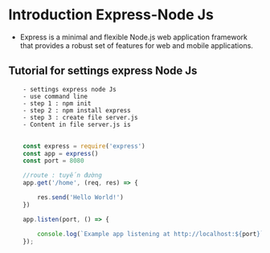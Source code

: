 # Introduction Express-Node Js

- Express is a minimal and flexible Node.js web application framework that provides a robust set of features for web and mobile applications.

## Tutorial for settings express Node Js

        - settings express node Js 
        - use command line
        - step 1 : npm init 
        - step 2 : npm install express
        - step 3 : create file server.js
        - Content in file server.js is
```js
        
    const express = require('express')
    const app = express()
    const port = 8080

    //route : tuyến đường
    app.get('/home', (req, res) => {

        res.send('Hello World!')
    })

    app.listen(port, () => {

        console.log(`Example app listening at http://localhost:${port}`)
    });
        
        
```













































